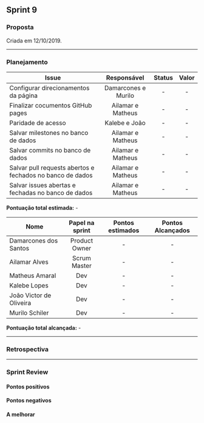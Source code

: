 ## Sprint 9

### Proposta



Criada em 12/10/2019. 

---

### Planejamento

**Issue** |**Responsável**| **Status** | **Valor** 
----------|:-------------:|:----------:|:---------:
Configurar direcionamentos da página | Damarcones e Murilo | - | -
Finalizar cocumentos GitHub pages | Ailamar e Matheus | - | -
Paridade de acesso | Kalebe e João | - | - 
Salvar milestones no banco de dados | Ailamar e Matheus | - | -
Salvar commits no banco de dados | Ailamar e Matheus | - | -
Salvar pull requests abertos e fechados no banco de dados | Ailamar e Matheus | - | -
Salvar issues abertas e fechadas no banco de dados | Ailamar e Matheus | - | -


**Pontuação total estimada:** -


**Nome** | **Papel na sprint** | **Pontos estimados** | **Pontos Alcançados**
---------|:-------------------:| :------------------: | :-------------------:
Damarcones dos Santos | Product Owner | - | -
Ailamar Alves  | Scrum Master | - | -
Matheus Amaral | Dev | - | -
Kalebe Lopes  | Dev | - | -
João Victor de Oliveira | Dev | - | -
Murilo Schiler  | Dev | - | -

**Pontuação total alcançada:** -

---

### Retrospectiva

---

### Sprint Review

#### Pontos positivos

#### Pontos negativos

#### A melhorar
